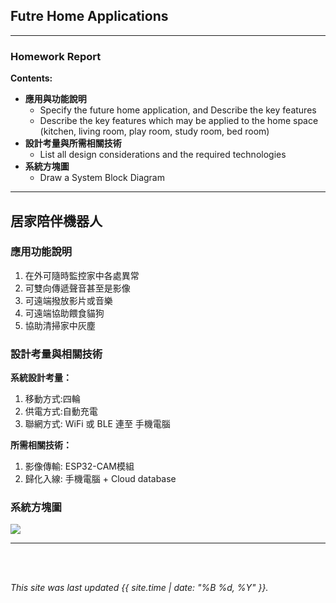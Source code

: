 ## Futre Home Applications
---
### Homework Report
**Contents:**<br>
* **應用與功能說明**
  - Specify the future home application, and Describe the key features
  - Describe the key features which may be applied to the home space (kitchen, living room, play room, study room, bed room)
* **設計考量與所需相關技術**
  - List all design considerations and the required technologies
* **系統方塊圖**
  - Draw a System Block Diagram

---
## 居家陪伴機器人
### 應用功能說明
1. 在外可隨時監控家中各處異常
2. 可雙向傳遞聲音甚至是影像
3. 可遠端撥放影片或音樂
4. 可遠端協助餵食貓狗
5. 協助清掃家中灰塵

### 設計考量與相關技術
**系統設計考量：**<br>
1. 移動方式:四輪
2. 供電方式:自動充電
3. 聯網方式: WiFi 或 BLE 連至 手機電腦

**所需相關技術：**
1. 影像傳輸: ESP32-CAM模組
2. 歸化入線: 手機電腦 + Cloud database

### 系統方塊圖
![](https://github.com/rkuo2000/MCU-course/blob/main/images/FutureHome_flying_robot.png?raw=true)

---
<br>
<br>

*This site was last updated {{ site.time | date: "%B %d, %Y" }}.*



